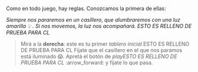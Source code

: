 <gs-toolbox toolbox-url="https://raw.githubusercontent.com/MumukiProject/mumuki-guia-gobstones-primeros-programas-kids/master/assets/toolbox_1553274591838.xml"></gs-toolbox>

Como en todo juego, hay reglas. Conozcamos la primera de ellas:

_Siempre nos pararemos en un casillero, que alumbraremos con una luz amarilla :bulb: . Si nos movemos, la luz nos acompañará. ESTO ES RELLENO DE PRUEBA PARA CL_

> Mirá a la **derecha**: este es tu primer _tablero inicial_.ESTO ES RELLENO DE PRUEBA PARA CL Fijate que el casillero en el que nos paramos está iluminado :scream:. Apretá el botón de _playESTO ES RELLENO DE PRUEBA PARA CL_ :arrow\_forward: y fijate lo que pasa.
